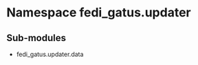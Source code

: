 Namespace fedi_gatus.updater
============================

Sub-modules
-----------
* fedi_gatus.updater.data